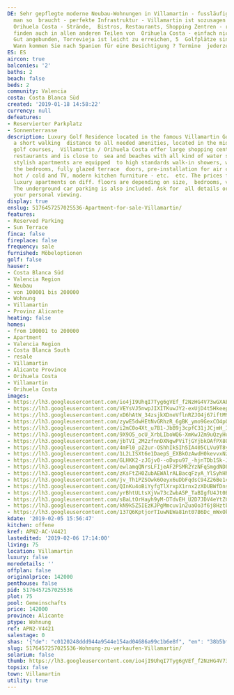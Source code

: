 ```yaml
---
DE: Sehr gepflegte moderne Neubau-Wohnungen in Villamartin - fussläufig zu allem was
  man so  braucht - perfekte Infrastruktur - Villamartin ist sozusagen das Herz von
  Orihuela Costa - Strände,  Bistros, Restaurants, Shopping Zentren - rundherum zu
  finden auch in allen anderen Teilen von  Orihuela Costa - einfach nichts fehlt.
  Gut angebunden, Torrevieja ist leicht zu erreichen, 5  Golfplätze sind nahe gelegen.
  Wann kommen Sie nach Spanien für eine Besichtigung ? Termine  jederzeit machbar.
ES: ES
aircon: true
balconies: '2'
baths: 2
beach: false
beds: 2
community: Valencia
costa: Costa Blanca Süd
created: '2019-01-18 14:58:22'
currency: null
defeatures:
- Reservierter Parkplatz
- Sonnenterrasse
description: Luxury Golf Residence located in the famous Villamartin Golf area within
  a short walking  distance to all needed amenities, located in the middle of 4 international
  golf courses,  Villamartin / Orihuela Costa offer large shopping centres, lots of
  restaurants and is close to  sea and beaches with all kind of water sports. These
  stylish apartments are equipped  to high standards walk-in showers, wardrobes in
  the bedrooms, fully glazed terrace  doors, pre-installation for air conditioning
  hot / cold and TV, modern kitchen furniture - etc.  etc. The prices for the modern
  luxury apartments on diff. floors are depending on size,  bedrooms, views and location.
  The underground car parking is also included. Ask for  all details or directly for
  your personal viewing.
display: true
enslug: 5176457257025536-Apartment-for-sale-Villamartin/
features:
- Reserved Parking
- Sun Terrace
finca: false
fireplace: false
frequency: sale
furnished: Möbeloptionen
golf: false
hauser:
- Costa Blanca Süd
- Valencia Region
- Neubau
- von 100001 bis 200000
- Wohnung
- Villamartin
- Provinz Alicante
heating: false
homes:
- from 100001 to 200000
- Apartment
- Valencia Region
- Costa Blanca South
- resale
- Villamartin
- Alicante Province
- Orihuela Costa
- Villamartin
- Orihuela Costa
images:
- https://lh3.googleusercontent.com/io4jI9UhqI7Tyg6gVEf_f2NzHG4V73wGXAErunL9TtayOeOM-QC0-deHwonmrckAbR_QB6wQog_spefZMHjv=w640-rj-e30-l100
- https://lh3.googleusercontent.com/VEYsVJ5nwpJIXITKuwJY2-exUjD4t5HkeepTQQMGXgibkv2ha4inXvMrGBT1vSJU5eca6BYCkU-BDucUU6Iy=w640-rj-e30-l100
- https://lh3.googleusercontent.com/xD6hAtW_34zsjkXDneVflnRZJO4j67iftM9uxuq4bscGT7fMvj-YJZziyEdywWJVQgvSO9RlLLJxBsHxTD_x=w640-rj-e30-l100
- https://lh3.googleusercontent.com/zywE5dwHEtNvGRhzR_6gBK_ymo9GexCO4pOt9FAVu97cnMR0FBGbA9W1WMOP-Rb394oyn99_RvmNoLGfBlMX=w640-rj-e30-l100
- https://lh3.googleusercontent.com/i2mC0o4Xt_u7B1-JbB9j3cpfC31jJCjmH_ILaN56JeVuOhBXHMJUsmdTEFIBgbi0TZQGsSPBPYRjpVzjlGbosQ=w640-rj-e30-l100
- https://lh3.googleusercontent.com/9X9O5_ocU_XrbLIboWQ6-XmKwJZm9uQzyHuJbiZRSlDOXNL11qgbI7zAaqB5q7_4NczUq5N1xeL-PVwZ1DE=w640-rj-e30-l100
- https://lh3.googleusercontent.com/jbTVI_2M2zfnnDXNgwPViTjGYjbkOAfPX8O80_EL4RcRP6nzO2sCWU9nJMeyfEdXdzAnEZwTlPBIwEy8noQ7Xg=w640-rj-e30-l100
- https://lh3.googleusercontent.com/4mFl0_pZ2ur-OShhIkSIh5IA405CLVu9T8yE6N6_eQyALkodiS4oJs-yVFMLG4cUMZsGLhDoEvX6VZRSqDgy=w640-rj-e30-l100
- https://lh3.googleusercontent.com/1L2LISXt6e1DaepS_EXBkOzAwdH0kevvxNzbFc4eSRF5S20UcKt4ox3uFSQls11wYdnkx-emwohViVHMmy_w=w640-rj-e30-l100
- https://lh3.googleusercontent.com/GLHKK2-zJGjv0--oDvpu97_-hjnTDb1Sk-JYjLFVDAO_9fdlvBNmZ16itNAFTLBC-i4yIULzGM0YCHWhP_I=w640-rj-e30-l100
- https://lh3.googleusercontent.com/ewlamqQNrsLFIjeAF2PSMR2YzNFqSmgdND81Vr91Xyxzh1IgwqSQ83uYBNlr6JxYMR842_KnmsbHI1lbR5u4=w640-rj-e30-l100
- https://lh3.googleusercontent.com/zKsFtZH0ZubAEWAlrALBacqFzyA_YlSyhHhnca5KbJsjvMywr2dCEX1leQgFXRlIU9FPy1BNBA4hP4GelS8=w640-rj-e30-l100
- https://lh3.googleusercontent.com/jv_Th1PZSOwk6Oeyx6uDbFqdsC94Z26Be1cP9L-huitC_O2ruzYwle05BxAX4Kup1AhoZML1QBbbFC879kk=w640-rj-e30-l100
- https://lh3.googleusercontent.com/QInKu4oBiYyfgTlXrxpX1rnx2zXDUBWfDnsmey0Ty_KJBWvqib6DFmb79pU0Q5DQpNk1qVrzPbM3gOjbv5sm=w640-rj-e30-l100
- https://lh3.googleusercontent.com/yrBhtULtsXjVw73cZwbA5P_TaBIgfU4Jt0B9ghyo5fWhdvDor99D7Dm24Og8bjVg-PiI28Ze1RzDuLONDYGM=w640-rj-e30-l100
- https://lh3.googleusercontent.com/sBaLtOrHayh9yM-DTdvEH_U2D7JDV4eYtZCbeytbxsOZlUSWe4bbd2W655mVdw9RJeMfhVBE4Zk5BVVw-Vg=w640-rj-e30-l100
- https://lh3.googleusercontent.com/kN9k5Z5IEzKJPgMmcuv1n2uaOo3f6j8Hztb2qS-PNQ8ac7woSQOOxveoe5KrQ6DWYjKsoVWbjPCgrbrJoNDC=w640-rj-e30-l100
- https://lh3.googleusercontent.com/137Q6KptjorTIuwNEWa81nt07B6Dc_mWxOkPrSUolbZePWxaN9kDrfhVsqBkN62oQur1-axKe6wNSnWQ8IDmUA=w640-rj-e30-l100
kdate: '2019-02-05 15:56:47'
kitchen: offene
kref: APN2-AC-V4421
lastedited: '2019-02-06 17:14:00'
living: 75
location: Villamartin
luxury: false
moredetails: ''
offplan: false
originalprice: 142000
penthouse: false
pid: 5176457257025536
plot: 75
pool: Gemeinschafts
price: 142000
province: Alicante
ptype: Wohnung
ref: APN2-V4421
salestage: 0
shas: '{"de": "c0120248ddd944a9544e154ad04686a99c1b6e8f", "en": "38b5bff9a8bbcd759219aeae6abe14ff512e02e7"}'
slug: 5176457257025536-Wohnung-zu-verkaufen-Villamartin/
solarium: false
thumb: https://lh3.googleusercontent.com/io4jI9UhqI7Tyg6gVEf_f2NzHG4V73wGXAErunL9TtayOeOM-QC0-deHwonmrckAbR_QB6wQog_spefZMHjv=w400-h240-n-rj-e30-l100
topsix: false
town: Villamartin
utility: true
---
```

